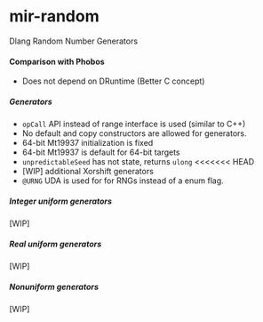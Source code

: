 # mir-random
Dlang Random Number Generators

#### Comparison with Phobos
 - Does not depend on DRuntime (Better C concept)

##### Generators
 - `opCall` API instead of range interface is used (similar to C++)
 - No default and copy constructors are allowed for generators.
 - 64-bit Mt19937 initialization is fixed
 - 64-bit Mt19937 is default for 64-bit targets
 - `unpredictableSeed` has not state, returns `ulong`
<<<<<<< HEAD
 - [WIP] additional Xorshift generators
 - `@URNG` UDA is used for for RNGs instead of a enum flag.

##### Integer uniform generators
[WIP]

##### Real uniform generators
[WIP]

##### Nonuniform generators
[WIP]
